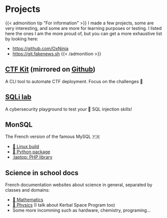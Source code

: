 # Projects


{{< admonition tip "For information" >}}
I made a few projects, some are very interesting, and some are more for learning purposes or testing. I listed here the ones I am the more proud of, but you can get a more exhaustive list by looking here:

* https://github.com/OxNinja
* https://git.fakenews.sh
{{< /admonition >}}

## [CTF Kit](https://git.fakenews.sh/ctfkit/ctfkit) (mirrored on [Github](https://github.com/Team-FakeNews/CTFKit))

A CLI tool to automate CTF deployment. Focus on the challenges 🚩

## [SQLi lab](https://github.com/OxNinja/SQLi-lab)

A cybersecurity playground to test your :syringe: SQL injection skills!

## MonSQL

The French version of the famous MySQL :fr:

* [:penguin: Linux build](https://github.com/MaitreRenard/MonSQL)
* [:snake: Python package](https://github.com/MaitreRenard/MonSQL-python)
* [:laptop: PHP library](https://github.com/MaitreRenard/MonSQL-php)

## Science in school docs

French documentation websites about science in general, separated by classes and domains:

* [📐 Mathematics](https://maths.0xninja.fr)
* [🔭 Physics](https://physiques.0xninja.fr) (I talk about Kerbal Space Program too)
* Some more incomming such as hardware, chemistry, programing...

